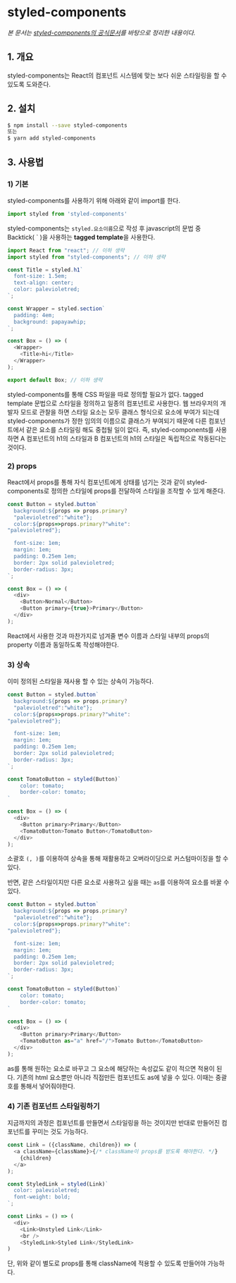 # styled-components

*본 문서는 [styled-components의 공식문서](https://www.styled-components.com/docs/)를 바탕으로 정리한 내용이다.*

## 1. 개요
styled-components는 React의 컴포넌트 시스템에 맞는 보다 쉬운 스타일링을 할 수있도록 도와준다.

## 2. 설치
```bash
$ npm install --save styled-components
또는 
$ yarn add styled-components
```

## 3. 사용법
### 1) 기본
styled-components를 사용하기 위해 아래와 같이 import를 한다.

```javascript
import styled from 'styled-components'
```

styled-components는 `styled.요소이름`으로 작성 후 javascript의 문법 중 Backtick( \` )을 사용하는  **tagged template**을 사용한다.

```javascript
import React from "react"; // 이하 생략
import styled from "styled-components"; // 이하 생략

const Title = styled.h1`
  font-size: 1.5em;
  text-align: center;
  color: palevioletred;
`;

const Wrapper = styled.section`
  padding: 4em;
  background: papayawhip;
`;

const Box = () => (
  <Wrapper>
    <Title>hi</Title>
  </Wrapper>
);

export default Box; // 이하 생략
```

styled-components를 통해 CSS 파일을 따로 정의할 필요가 없다. tagged template 문법으로 스타일을 정의하고 일종의 컴포넌트로 사용한다. 웹 브라우저의 개발자 모드로 관찰을 하면 스타일 요소는 모두 클래스 형식으로 요소에 부여가 되는데 styled-components가 정한 임의의 이름으로 클래스가 부여되기 때문에 다른 컴포넌트에서 같은 요소를 스타일링 해도 중첩될 일이 없다. 즉, styled-components를 사용하면 A 컴포넌트의 h1의 스타일과 B 컴포넌트의 h1의 스타일은 독립적으로 작동된다는 것이다.

### 2) props
React에서 props를 통해 자식 컴포넌트에게 상태를 넘기는 것과 같이 styled-components로 정의한 스타일에 props를 전달하여 스타일을 조작할 수 있게 해준다.

```javascript
const Button = styled.button`
  background:${props => props.primary?
  "palevioletred":"white"};
  color:${props=>props.primary?"white":
"palevioletred"};

  font-size: 1em;
  margin: 1em;
  padding: 0.25em 1em;
  border: 2px solid palevioletred;
  border-radius: 3px;
`;

const Box = () => (
  <div>
    <Button>Normal</Button>
    <Button primary={true}>Primary</Button>
  </div>
);

```
React에서 사용한 것과 마찬가지로 넘겨줄 변수 이름과 스타일 내부의 props의 property 이름과 동일하도록 작성해야한다.


### 3) 상속
이미 정의된 스타일을 재사용 할 수 있는 상속이 가능하다.

```javascript
const Button = styled.button`
  background:${props => props.primary?
  "palevioletred":"white"};
  color:${props=>props.primary?"white":
"palevioletred"};

  font-size: 1em;
  margin: 1em;
  padding: 0.25em 1em;
  border: 2px solid palevioletred;
  border-radius: 3px;
`;

const TomatoButton = styled(Button)`
    color: tomato;
    border-color: tomato;
`

const Box = () => (
  <div>
    <Button primary>Primary</Button>
    <TomatoButton>Tomato Button</TomatoButton>
  </div>
);

```

소괄호 `(, )`를 이용하여 상속을 통해 재활용하고 오버라이딩으로 커스텀마이징을 할 수 있다.

반면, 같은 스타일이지만 다른 요소로 사용하고 싶을 때는 `as`를 이용하여 요소를 바꿀 수 있다.

```javascript
const Button = styled.button`
  background:${props => props.primary?
  "palevioletred":"white"};
  color:${props=>props.primary?"white":
"palevioletred"};

  font-size: 1em;
  margin: 1em;
  padding: 0.25em 1em;
  border: 2px solid palevioletred;
  border-radius: 3px;
`;

const TomatoButton = styled(Button)`
    color: tomato;
    border-color: tomato;
`

const Box = () => (
  <div>
    <Button primary>Primary</Button>
    <TomatoButton as="a" href="/">Tomato Button</TomatoButton>
  </div>
);

```

as를 통해 원하는 요소로 바꾸고 그 요소에 해당하는 속성값도 같이 적으면 적용이 된다. 기존의 html 요소뿐만 아니라 직접만든 컴포넌트도 as에 넣을 수 있다. 이때는 중괄호를 통해서 넣어줘야한다.

### 4) 기존 컴포넌트 스타일링하기
지금까지의 과정은 컴포넌트를 만들면서 스타일링을 하는 것이지만 반대로 만들어진 컴포넌트를 꾸미는 것도 가능하다.

```javascript
const Link = ({className, children}) => (
  <a className={className}>{/* className이 props를 받도록 해야한다. */}
    {children}
  </a>
);

const StyledLink = styled(Link)`
  color: palevioletred;
  font-weight: bold;
`;

const Links = () => (
  <div>
    <Link>Unstyled Link</Link>
    <br />
    <StyledLink>Styled Link</StyledLink>
)

```

단, 위와 같이 별도로 props를 통해 className에 적용할 수 있도록 만들어야 가능하다.

